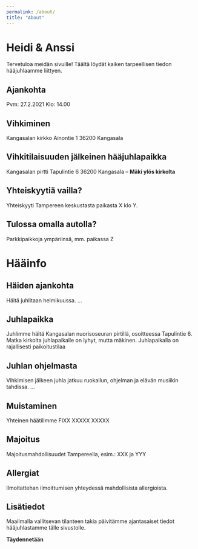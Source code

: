```yaml
---
permalink: /about/
title: "About"
---
```


# Heidi & Anssi

Tervetuloa meidän sivuille! Täältä löydät kaiken tarpeellisen tiedon hääjuhlaamme liittyen.

## Ajankohta

Pvm: 27.2.2021
Klo: 14.00

## Vihkiminen

Kangasalan kirkko
Ainontie 1
36200 Kangasala

## Vihkitilaisuuden jälkeinen hääjuhlapaikka

Kangasalan pirtti
Tapulintie 6
36200 Kangasala –  <b> Mäki ylös kirkolta </b>

## Yhteiskyytiä vailla?

Yhteiskyyti Tampereen keskustasta paikasta X klo Y.

## Tulossa omalla autolla?

Parkkipaikkoja ympäriinsä, mm. paikassa Z

# Hääinfo

## Häiden ajankohta

Häitä juhlitaan helmikuussa. …

## Juhlapaikka

Juhlimme häitä Kangasalan nuorisoseuran pirtillä, osoitteessa Tapulintie 6. Matka kirkolta juhlapaikalle on lyhyt, mutta mäkinen. Juhlapaikalla on rajallisesti paikoitustilaa

## Juhlan ohjelmasta

Vihkimisen jälkeen juhla jatkuu ruokailun, ohjelman ja elävän musiikin tahdissa. …

## Muistaminen

Yhteinen häätilimme FIXX XXXXX XXXXX

## Majoitus

Majoitusmahdollisuudet Tampereella, esim.: XXX ja YYY

## Allergiat

Ilmoitattehan ilmoittumisen yhteydessä mahdollisista allergioista.

## Lisätiedot

Maailmalla vallitsevan tilanteen takia päivitämme ajantasaiset tiedot hääjuhlastamme tälle sivustolle.

<b> Täydennetään </b>
